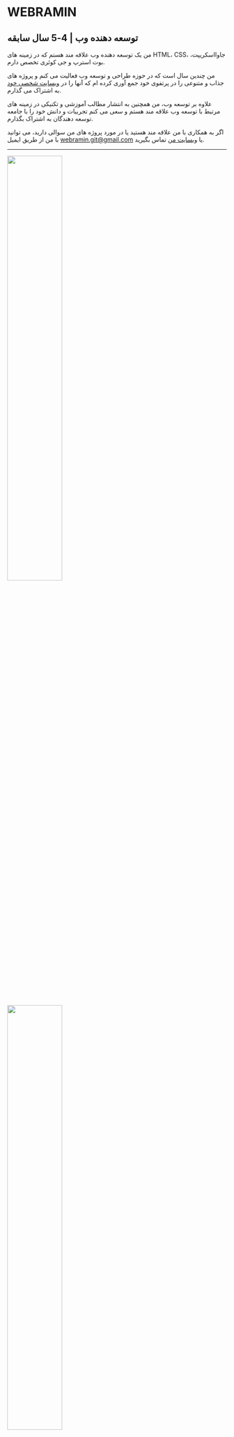 # WEBRAMIN
## توسعه دهنده وب | 4-5 سال سابقه

من یک توسعه دهنده وب علاقه مند هستم که در زمینه های HTML، CSS، جاوااسکریپت، بوت استرپ و جی کوئری تخصص دارم.

من چندین سال است که در حوزه طراحی و توسعه وب فعالیت می کنم و پروژه های جذاب و متنوعی را در پرتفوی خود جمع آوری کرده ام که آنها را در [وبسایت شخصی خود](https://webramin.github.io/posts/) به اشتراک می گذارم.

علاوه بر توسعه وب، من همچنین به انتشار مطالب آموزشی و تکنیکی در زمینه های مرتبط با توسعه وب علاقه مند هستم و سعی می کنم تجربیات و دانش خود را با جامعه توسعه دهندگان به اشتراک بگذارم.

اگر به همکاری با من علاقه مند هستید یا در مورد پروژه های من سوالی دارید، می توانید
با من از طریق ایمیل [webramin.git@gmail.com](mailto:webramin.git@gmail.com) یا [وبسایت من](https://webramin.github.io/) تماس بگیرید.

---


<img width="50%" src="https://github-readme-stats.vercel.app/api/top-langs/?username=webramin&title_color=79ff97&icon_color=63a2ff&text_color=ffffff&bg_color=151515&hide=css%2Chtml&layout=compact" />
<img width="50%" src="https://github-readme-stats.vercel.app/api?username=webramin&&show_icons=true&title_color=79ff97&icon_color=63a2ff&text_color=ffffff&bg_color=151515&hide=contribs" />

